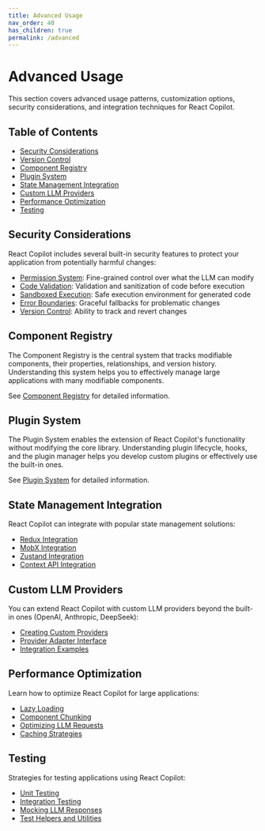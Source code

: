 ```yaml
---
title: Advanced Usage
nav_order: 40
has_children: true
permalink: /advanced
---
```

# Advanced Usage

This section covers advanced usage patterns, customization options, security considerations, and integration techniques for React Copilot.

## Table of Contents

- [Security Considerations](security.md)
- [Version Control](version-control.md)
- [Component Registry](component-registry.md)
- [Plugin System](plugin-system.md)
- [State Management Integration](state-management.md)
- [Custom LLM Providers](custom-llm-providers.md)
- [Performance Optimization](performance-optimization.md)
- [Testing](testing.md)

## Security Considerations

React Copilot includes several built-in security features to protect your application from potentially harmful changes:

- [Permission System](security.md#permission-system): Fine-grained control over what the LLM can modify
- [Code Validation](security.md#code-validation): Validation and sanitization of code before execution
- [Sandboxed Execution](security.md#sandboxed-execution): Safe execution environment for generated code
- [Error Boundaries](security.md#error-boundaries): Graceful fallbacks for problematic changes
- [Version Control](version-control.md): Ability to track and revert changes

## Component Registry

The Component Registry is the central system that tracks modifiable components, their properties, relationships, and version history. Understanding this system helps you to effectively manage large applications with many modifiable components.

See [Component Registry](component-registry.md) for detailed information.

## Plugin System

The Plugin System enables the extension of React Copilot's functionality without modifying the core library. Understanding plugin lifecycle, hooks, and the plugin manager helps you develop custom plugins or effectively use the built-in ones.

See [Plugin System](plugin-system.md) for detailed information.

## State Management Integration

React Copilot can integrate with popular state management solutions:

- [Redux Integration](state-management.md#redux)
- [MobX Integration](state-management.md#mobx)
- [Zustand Integration](state-management.md#zustand)
- [Context API Integration](state-management.md#context-api)

## Custom LLM Providers

You can extend React Copilot with custom LLM providers beyond the built-in ones (OpenAI, Anthropic, DeepSeek):

- [Creating Custom Providers](custom-llm-providers.md#creating-custom-providers)
- [Provider Adapter Interface](custom-llm-providers.md#provider-adapter-interface)
- [Integration Examples](custom-llm-providers.md#integration-examples)

## Performance Optimization

Learn how to optimize React Copilot for large applications:

- [Lazy Loading](performance-optimization.md#lazy-loading)
- [Component Chunking](performance-optimization.md#component-chunking)
- [Optimizing LLM Requests](performance-optimization.md#optimizing-llm-requests)
- [Caching Strategies](performance-optimization.md#caching-strategies)

## Testing

Strategies for testing applications using React Copilot:

- [Unit Testing](testing.md#unit-testing)
- [Integration Testing](testing.md#integration-testing)
- [Mocking LLM Responses](testing.md#mocking-llm-responses)
- [Test Helpers and Utilities](testing.md#test-helpers-and-utilities)